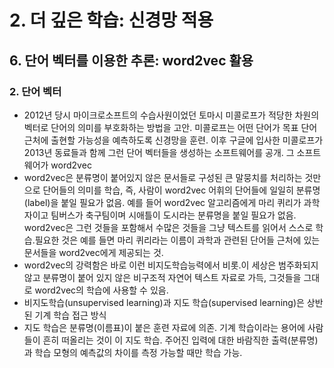 # 2. 더 깊은 학습: 신경망 적용
## 6. 단어 벡터를 이용한 추론: word2vec 활용
### 2. 단어 벡터
- 2012년 당시 마이크로소프트의 수습사원이었던 토마시 미콜로프가 적당한 차원의 벡터로 단어의 의미를 부호화하는 방법을 고안. 미콜로프는 어떤 단어가 목표 단어 근처에 출현할 가능성을 예측하도록 신경망을 훈련. 이후 구글에 입사한 미콜로프가 2013년 동료들과 함께 그런 단어 벡터들을 생성하는 소프트웨어를 공개. 그 소프트웨어가 word2vec
- word2vec은 분류명이 붙어있지 않은 문서들로 구성된 큰 말뭉치를 처리하는 것만으로 단어들의 의미를 학습, 즉, 사람이 word2vec 어휘의 단어들에 일일히 분류명(label)을 붙일 필요가 없음. 예를 들어 word2vec 알고리즘에게 마리 퀴리가 과학자이고 팀버스가 축구팀이며 시애틀이 도시라는 분류명을 붙일 필요가 없음. word2vec은 그런 것들을 포함해서 수많은 것들을 그냥 텍스트를 읽어서 스스로 학습.필요한 것은 예를 들면 마리 퀴리라는 이름이 과학과 관련된 단어들 근처에 있는 문서들을 word2vec에게 제공되는 것.
- word2vec의 강력함은 바로 이런 비지도학습능력에서 비롯.이 세상은 범주화되지 않고 분류명이 붙어 있지 않은 비구조적 자연어 텍스트 자료로 가득, 그것들을 그대로 word2vec의 학습에 사용할 수 있음.
- 비지도학습(unsupervised learning)과 지도 학습(supervised learning)은 상반된 기계 학습 접근 방식
- 지도 학습은 분류명(이름표)이 붙은 훈련 자료에 의존. 기계 학습이라는 용어에 사람들이 흔히 떠올리는 것이 이 지도 학습. 주어진 입력에 대한 바람직한 출력(분류명)과 학습 모형의 예측값의 차이를 측정 가능할 때만 학습 가능.